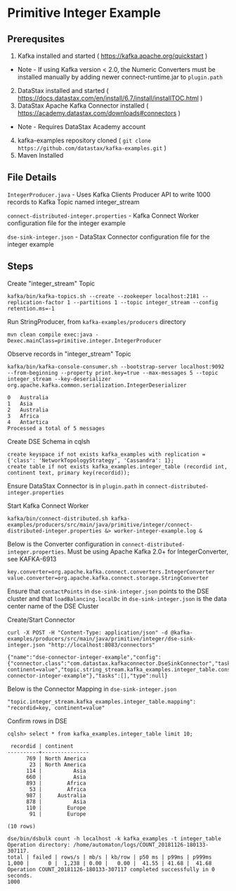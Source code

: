 # Primitive Integer Example

## Prerequsites
1. Kafka installed and started ( https://kafka.apache.org/quickstart )
- Note - If using Kafka version < 2.0, the Numeric Converters must be installed manually by adding newer connect-runtime.jar to `plugin.path`
2. DataStax installed and started ( https://docs.datastax.com/en/install/6.7/install/installTOC.html )
3. DataStax Apache Kafka Connector installed ( https://academy.datastax.com/downloads#connectors )
- Note - Requires DataStax Academy account
4. kafka-examples repository cloned ( `git clone https://github.com/datastax/kafka-examples.git` )
5. Maven Installed

## File Details
`IntegerProducer.java` - Uses Kafka Clients Producer API to write 1000 records to Kafka Topic named integer_stream

`connect-distributed-integer.properties` - Kafka Connect Worker configuration file for the integer example

`dse-sink-integer.json` - DataStax Connector configuration file for the integer example

## Steps
Create "integer_stream" Topic
```
kafka/bin/kafka-topics.sh --create --zookeeper localhost:2181 --replication-factor 1 --partitions 1 --topic integer_stream --config retention.ms=-1
```

Run StringProducer, from `kafka-examples/producers` directory
```
mvn clean compile exec:java -Dexec.mainClass=primitive.integer.IntegerProducer
```

Observe records in "integer_stream" Topic
```
kafka/bin/kafka-console-consumer.sh --bootstrap-server localhost:9092 --from-beginning --property print.key=true --max-messages 5 --topic integer_stream --key-deserializer org.apache.kafka.common.serialization.IntegerDeserializer
```
```
0	Australia
1	Asia
2	Australia
3	Africa
4	Antartica
Processed a total of 5 messages
```

Create DSE Schema in cqlsh
```
create keyspace if not exists kafka_examples with replication = {'class': 'NetworkTopologyStrategy', 'Cassandra': 1};
create table if not exists kafka_examples.integer_table (recordid int, continent text, primary key(recordid));
```

Ensure DataStax Connector is in `plugin.path` in `connect-distributed-integer.properties`

Start Kafka Connect Worker
```
kafka/bin/connect-distributed.sh kafka-examples/producers/src/main/java/primitive/integer/connect-distributed-integer.properties &> worker-integer-example.log &
```

Below is the Converter configuration in `connect-distributed-integer.properties`. Must be using Apache Kafka 2.0+ for IntegerConverter, see KAFKA-6913
```
key.converter=org.apache.kafka.connect.converters.IntegerConverter
value.converter=org.apache.kafka.connect.storage.StringConverter
```

Ensure that `contactPoints` in `dse-sink-integer.json` points to the DSE cluster and that `loadBalancing.localDc` in `dse-sink-integer.json` is the data center name of the DSE Cluster


Create/Start Connector
```
curl -X POST -H "Content-Type: application/json" -d @kafka-examples/producers/src/main/java/primitive/integer/dse-sink-integer.json "http://localhost:8083/connectors"
```
```
{"name":"dse-connector-integer-example","config":{"connector.class":"com.datastax.kafkaconnector.DseSinkConnector","tasks.max":"1","topics":"string_stream","contactPoints":"127.0.0.1","loadBalancing.localDc":"Cassandra","topic.integer_stream.kafka_examples.integer_table.mapping":"recordid=key, continent=value","topic.string_stream.kafka_examples.integer_table.consistencyLevel":"LOCAL_QUORUM","name":"dse-connector-integer-example"},"tasks":[],"type":null}
```

Below is the Connector Mapping in `dse-sink-integer.json`
```
"topic.integer_stream.kafka_examples.integer_table.mapping": "recordid=key, continent=value"
```

Confirm rows in DSE
```
cqlsh> select * from kafka_examples.integer_table limit 10;

 recordid | continent
----------+---------------
      769 | North America
       23 | North America
      114 |          Asia
      660 |          Asia
      893 |        Africa
       53 |        Africa
      987 |     Australia
      878 |          Asia
      110 |        Europe
       91 |        Europe

(10 rows)

```
```
dse/bin/dsbulk count -h localhost -k kafka_examples -t integer_table
Operation directory: /home/automaton/logs/COUNT_20181126-180133-307117.
total | failed | rows/s | mb/s | kb/row | p50 ms | p99ms | p999ms
1,000 |      0 |  1,238 | 0.00 |   0.00 |  41.55 | 41.68 |  41.68
Operation COUNT_20181126-180133-307117 completed successfully in 0 seconds.
1000
```
